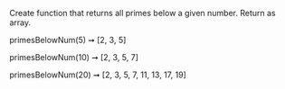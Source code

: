 Create function that returns all primes below a given number. Return as array.

primesBelowNum(5) ➞ [2, 3, 5]

primesBelowNum(10) ➞ [2, 3, 5, 7]

primesBelowNum(20) ➞ [2, 3, 5, 7, 11, 13, 17, 19]